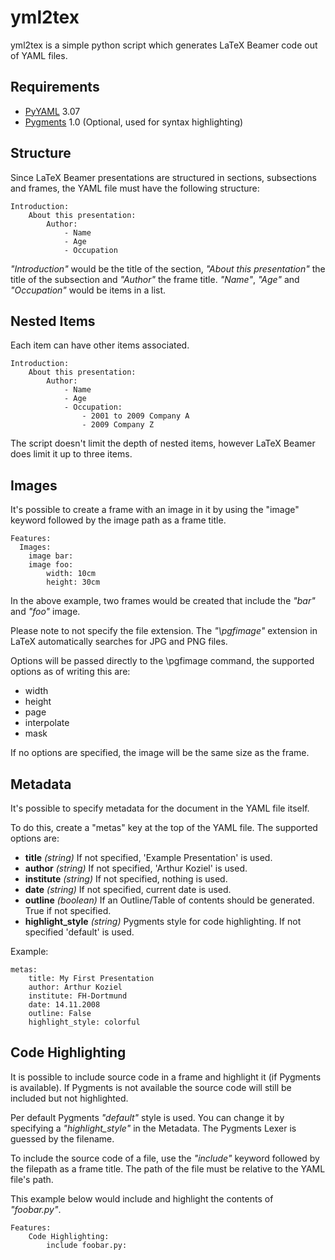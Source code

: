 yml2tex
=======

yml2tex is a simple python script which generates LaTeX Beamer code 
out of YAML files.

Requirements
------------

- [PyYAML][pyyaml] 3.07
- [Pygments][pygments] 1.0 (Optional, used for syntax highlighting)

Structure
---------

Since LaTeX Beamer presentations are structured in sections, subsections 
and frames, the YAML file must have the following structure:

    Introduction:
        About this presentation:
            Author:
                - Name
                - Age
                - Occupation
                
*"Introduction"* would be the title of the section, *"About this presentation"* 
the title of the subsection and *"Author"* the frame title. 
*"Name"*, *"Age"* and *"Occupation"* would be items in a list.

Nested Items
------------

Each item can have other items associated.

    Introduction:
        About this presentation:
            Author:
                - Name
                - Age
                - Occupation:
                    - 2001 to 2009 Company A
                    - 2009 Company Z

The script doesn't limit the depth of nested items, however LaTeX Beamer 
does limit it up to three items.

Images
------

It's possible to create a frame with an image in it by using the 
"image" keyword followed by the image path as a frame title.

    Features:
      Images:
        image bar:
        image foo:
            width: 10cm
            height: 30cm

In the above example, two frames would be created that include 
the *"bar"* and *"foo"* image.

Please note to not specify the file extension. The *"\pgfimage"* extension
in LaTeX automatically searches for JPG and PNG files.

Options will be passed directly to the \pgfimage command, the supported
options as of writing this are:

* width
* height
* page
* interpolate
* mask

If no options are specified, the image will be the same size as the frame.

Metadata
--------

It's possible to specify metadata for the document in the YAML file itself.

To do this, create a "metas" key at the top of the YAML file. The supported
options are:

* **title** *(string)* If not specified, 'Example Presentation' is used.
* **author** *(string)* If not specified, 'Arthur Koziel' is used.
* **institute** *(string)* If not specified, nothing is used.
* **date** *(string)* If not specified, current date is used.
* **outline** *(boolean)* If an Outline/Table of contents should be generated. True if not specified.
* **highlight\_style** *(string)* Pygments style for code highlighting. If not specified 'default' is used.

Example:

    metas:
        title: My First Presentation
        author: Arthur Koziel
        institute: FH-Dortmund
        date: 14.11.2008
        outline: False
        highlight_style: colorful

Code Highlighting
-----------------

It is possible to include source code in a frame and highlight it (if Pygments
is available). If Pygments is not available the source code will still be
included but not highlighted.

Per default Pygments *"default"* style is used. You can change it by
specifying a *"highlight\_style"* in the Metadata. The Pygments Lexer is guessed 
by the filename.

To include the source code of a file, use the *"include"* keyword followed by 
the filepath as a frame title. The path of the file must be relative to the
YAML file's path.

This example below would include and highlight the contents of *"foobar.py"*.

    Features:
        Code Highlighting:
            include foobar.py:

[pyyaml]: http://pyyaml.org/
[pygments]: http://pygments.org/